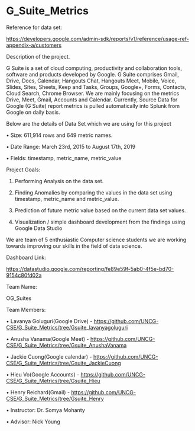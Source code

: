 # G_Suite_Metrics

Reference for data set:

https://developers.google.com/admin-sdk/reports/v1/reference/usage-ref-appendix-a/customers

Description of the project.

G Suite is a set of cloud computing, productivity and collaboration tools, software and products developed by Google. G Suite comprises Gmail, Drive, Docs, Calendar, Hangouts Chat, Hangouts Meet, Mobile, Voice, Slides, Sites, Sheets, Keep and Tasks, Groups, Google+, Forms, Contacts, Cloud Search, Chrome Browser. We are mainly focusing on the metrics Drive, Meet, Gmail, Accounts and Calendar.
Currently, Source Data for Google (G Suite) report metrics is pulled automatically into Splunk from Google on daily basis.

Below are the details of Data Set which we are using for this project

•	Size: 611,914 rows and 649 metric names.

•	Date Range: March 23rd, 2015 to August 17th, 2019

•	Fields: timestamp, metric_name, metric_value

Project Goals: 

1.	Performing Analysis on the data set.

2.	Finding Anomalies by comparing the values in the data set using timestamp, metric_name and metric_value.

3.	Prediction of future metric value based on the current data set values.

4.	Visualization / simple dashboard development from the findings using Google Data Studio 

We are team of 5 enthusiastic Computer science students we are working towards improving our skills in the field of data science.   

Dashboard Link:

https://datastudio.google.com/reporting/fe89e59f-5ab0-4f5e-bd70-9154c80fd02a

Team Name:

OG_Suites

Team Members: 

•	Lavanya Goluguri(Google Drive) - https://github.com/UNCG-CSE/G_Suite_Metrics/tree/Gsuite_lavanyagoluguri

•	Anusha Vanama(Google Meet) - https://github.com/UNCG-CSE/G_Suite_Metrics/tree/Gsuite_AnushaVanama

•	Jackie Cuong(Google calendar) - https://github.com/UNCG-CSE/G_Suite_Metrics/tree/Gsuite_JackieCuong

•	Hieu Vo(Google Accounts) - https://github.com/UNCG-CSE/G_Suite_Metrics/tree/Gsuite_Hieu

•	Henry Reichard(Gmail) - https://github.com/UNCG-CSE/G_Suite_Metrics/tree/Gsuite_Henry

•	Instructor: Dr. Somya Mohanty

•	Advisor: Nick Young
